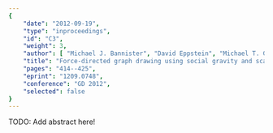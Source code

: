 ```yaml
---
{
    "date": "2012-09-19",
    "type": "inproceedings",
    "id": "C3",
    "weight": 3,
    "author": [ "Michael J. Bannister", "David Eppstein", "Michael T. Goodrich", "Lowell Trott" ],
    "title": "Force-directed graph drawing using social gravity and scaling",
    "pages": "414--425",
    "eprint": "1209.0748",
    "conference": "GD 2012",
    "selected": false
}
---
```


TODO: Add abstract here!

